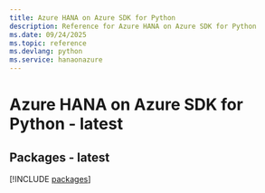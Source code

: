 ```yaml
---
title: Azure HANA on Azure SDK for Python
description: Reference for Azure HANA on Azure SDK for Python
ms.date: 09/24/2025
ms.topic: reference
ms.devlang: python
ms.service: hanaonazure
---
```

# Azure HANA on Azure SDK for Python - latest
## Packages - latest
[!INCLUDE [packages](hana-on-azure-index.md)]